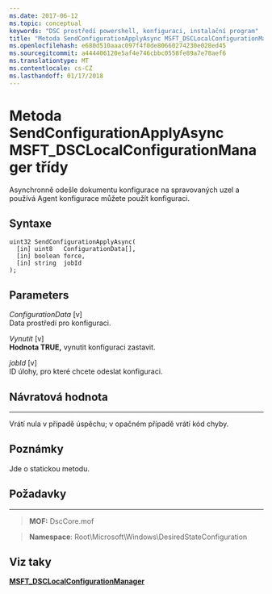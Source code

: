 ```yaml
---
ms.date: 2017-06-12
ms.topic: conceptual
keywords: "DSC prostředí powershell, konfiguraci, instalační program"
title: "Metoda SendConfigurationApplyAsync MSFT_DSCLocalConfigurationManager třídy"
ms.openlocfilehash: e680d510aaac097f4f0de80660274230e028ed45
ms.sourcegitcommit: a444406120e5af4e746cbbc0558fe89a7e78aef6
ms.translationtype: MT
ms.contentlocale: cs-CZ
ms.lasthandoff: 01/17/2018
---
```

# <a name="sendconfigurationapplyasync-method-of-the-msftdsclocalconfigurationmanager-class"></a>Metoda SendConfigurationApplyAsync MSFT_DSCLocalConfigurationManager třídy

Asynchronně odešle dokumentu konfigurace na spravovaných uzel a používá Agent konfigurace můžete použít konfiguraci.

<a name="syntax"></a>Syntaxe
------

```mof
uint32 SendConfigurationApplyAsync(
  [in] uint8   ConfigurationData[],
  [in] boolean force,
  [in] string  jobId
);
```

<a name="parameters"></a>Parameters
----------

*ConfigurationData* \[v\]  
Data prostředí pro konfiguraci.

*Vynutit* \[v\]  
**Hodnota TRUE,** vynutit konfiguraci zastavit.

*jobId* \[v\]  
ID úlohy, pro které chcete odeslat konfiguraci.

## <a name="return-value"></a>Návratová hodnota
------------

Vrátí nula v případě úspěchu; v opačném případě vrátí kód chyby.

## <a name="remarks"></a>Poznámky

Jde o statickou metodu.

## <a name="requirements"></a>Požadavky
------------
>**MOF:** DscCore.mof

>**Namespace**: Root\Microsoft\Windows\DesiredStateConfiguration


## <a name="see-also"></a>Viz taky


[**MSFT_DSCLocalConfigurationManager**](msft-dsclocalconfigurationmanager.md)


 

 




